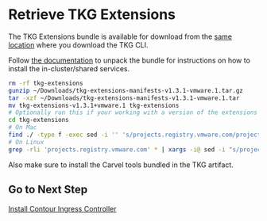 # Retrieve TKG Extensions

The TKG Extensions bundle is available for download from the [same location](https://www.vmware.com/go/get-tkg) where you download the TKG CLI.

Follow [the documentation](https://docs.vmware.com/en/VMware-Tanzu-Kubernetes-Grid/1.3/vmware-tanzu-kubernetes-grid-13/GUID-extensions-index.html) to unpack the bundle for instructions on how to install the in-cluster/shared services.
```bash
rm -rf tkg-extensions
gunzip ~/Downloads/tkg-extensions-manifests-v1.3.1-vmware.1.tar.gz
tar -xzf ~/Downloads/tkg-extensions-manifests-v1.3.1-vmware.1.tar
mv tkg-extensions-v1.3.1+vmware.1 tkg-extensions
# Optionally run this if your working with a version of the extensions manifests prior to RTM or GA
cd tkg-extensions
# On Mac
find ./ -type f -exec sed -i '' 's/projects.registry.vmware.com/projects-stg.registry.vmware.com/' {} \;
# On Linux
grep -rli 'projects.registry.vmware.com' * | xargs -i@ sed -i "s/projects.registry.vmware.com/projects-stg.registry.vmware.com/g" @
```

Also make sure to install the Carvel tools bundled in the TKG artifact.

## Go to Next Step

[Install Contour Ingress Controller](06_contour_mgmt.md)
